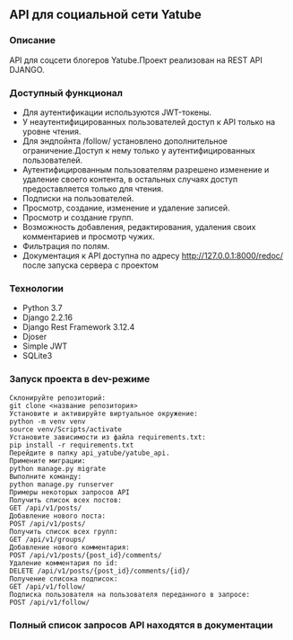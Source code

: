 ## API для социальной сети Yatube
### Описание
API для соцсети блогеров Yatube.Проект реализован на REST API DJANGO.

### Доступный функционал
- Для аутентификации используются JWT-токены.
- У неаутентифицированных пользователей доступ к API только на уровне чтения.
- Для эндпойнта /follow/ установлено дополнительное ограничение.Доступ к нему только у аутентифицированных пользователей.
- Аутентифицированным пользователям разрешено изменение и удаление своего контента, в остальных случаях доступ предоставляется только для чтения.
- Подписки на пользователей.
- Просмотр, создание, изменение и удаление записей.
- Просмотр и создание групп.
- Возможность добавления, редактирования, удаления своих комментариев и просмотр чужих.
- Фильтрация по полям.
- Документация к API доступна по адресу http://127.0.0.1:8000/redoc/ после запуска сервера с проектом
### Технологии
- Python 3.7
- Django 2.2.16
- Django Rest Framework 3.12.4
- Djoser
- Simple JWT
- SQLite3
### Запуск проекта в dev-режиме
```
Склонируйте репозиторий:
git clone <название репозитория>
Установите и активируйте виртуальное окружение:
python -m venv venv
source venv/Scripts/activate
Установите зависимости из файла requirements.txt:
pip install -r requirements.txt
Перейдите в папку api_yatube/yatube_api.
Примените миграции:
python manage.py migrate
Выполните команду:
python manage.py runserver
Примеры некоторых запросов API
Получить список всех постов:
GET /api/v1/posts/
Добавление нового поста:
POST /api/v1/posts/
Получить список всех групп:
GET /api/v1/groups/
Добавление нового комментария:
POST /api/v1/posts/{post_id}/comments/
Удаление комментария по id:
DELETE /api/v1/posts/{post_id}/comments/{id}/
Получение списока подписок:
GET /api/v1/follow/
Подписка пользователя на пользователя переданного в запросе:
POST /api/v1/follow/
```
### Полный список запросов API находятся в документации
